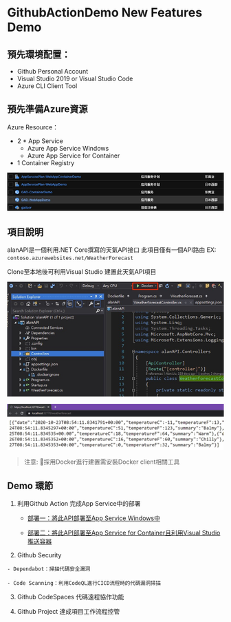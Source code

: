 # GithubActionDemo New Features Demo

## 預先環境配置：

- Github Personal Account
- Visual Studio 2019 or Visual Studio Code
- Azure CLI Client Tool

## 預先準備Azure資源

Azure Resource：
-	2 * App Service
    - Azure App Service Windows
    - Azure App Service for Container
-	1 Container Registry

![](README/2020-10-22-16-34-13.png)

## 項目說明
alanAPI是一個利用.NET Core撰寫的天氣API接口
此項目僅有一個API路由
EX: `contoso.azurewebsites.net/WeatherForecast`

Clone至本地後可利用Visual Studio 建置此天氣API項目

![](Demo1/2020-10-22-16-53-21.png)

![](Demo1/2020-10-22-16-54-45.png)

> 注意: 採用Docker進行建置需安裝Docker client相關工具

## Demo 環節

 1. 利用Github Action 完成App Service中的部署

    - [部署一：將此API部署至App Service Windows中](https://github.com/08Alan/GithubActionDemo/blob/master/Demo1-1.md)

    - [部署二：將此API部署至App Service for Container且利用Visual Studio推送容器](https://github.com/08Alan/GithubActionDemo/blob/master/Demo1-2.md)

  2. Github Security

    - Dependabot：掃描代碼安全漏洞

    - Code Scanning：利用CodeQL進行CICD流程時的代碼漏洞掃描

  3. Github CodeSpaces 代碼遠程協作功能

  4. Github Project 達成項目工作流程控管
